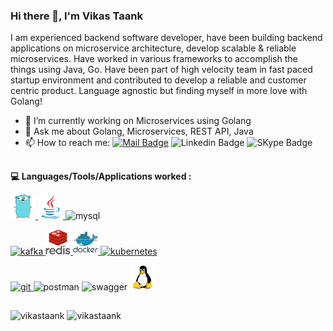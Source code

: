 ### Hi there 👋, I'm Vikas Taank

<p align="left">
I am experienced backend software developer, have been building backend applications on microservice architecture, develop scalable & reliable microservices.
Have worked in various frameworks to accomplish the things using Java, Go. Have been part of high velocity team in fast paced startup environment and contributed to develop a reliable and customer centric product.
Language agnostic but finding myself in more love with Golang!    
</p>

<!--
<p align="left">
    <a href="https://www.linkedin.com/in/vikastaank/" target="blank"><img align="center" src="https://upload.wikimedia.org/wikipedia/commons/c/ca/LinkedIn_logo_initials.png" alt="[vikastaank](https://www.linkedin.com/in/vikastaank/)" height="30" width="30" /></a>
</p>
-->

- 🔭 I’m currently working on Microservices using Golang
- 💬 Ask me about Golang, Microservices, REST API, Java
- 📫 How to reach me: [![Mail Badge](https://img.shields.io/badge/-vikas.taank12-white?style=flat&logo=gmail&link=vikas.taank12%40gmail.com)](mailto:vikas.taank12@gmail.com) ![Linkedin Badge](https://img.shields.io/badge/-vikastaank-blue?style=plastic&logo=linkedin&link=https%3A%2F%2Fwww.linkedin.com%2Fin%2Fvikastaank%2F) ![SKype Badge](https://img.shields.io/badge/-vikas.taank12-white?style=flat&logo=skype&logoColor=white&labelColor=80d4ff&color=80d4ff)

<h2 align="left"></h2>

<p align="left"> <b> 💻 Languages/Tools/Applications worked : </b>
    
<a href="https://golang.org" target="_blank"> <img src="https://raw.githubusercontent.com/devicons/devicon/master/icons/go/go-original.svg" alt="go" width="40" height="40"/> </a>
<a href="https://www.java.com" target="_blank"> <img src="https://raw.githubusercontent.com/devicons/devicon/master/icons/java/java-original.svg" alt="java" width="40" height="40"/> </a>
<img src="https://www.mysql.com/common/logos/logo-mysql-170x115.png" alt="mysql" width="40" height="40"/>
    
<a href="https://kafka.apache.org/" target="_blank"> <img src="https://www.vectorlogo.zone/logos/apache_kafka/apache_kafka-icon.svg" alt="kafka" width="40" height="40"/> </a>
<a href="https://redis.io" target="_blank"> <img src="https://raw.githubusercontent.com/devicons/devicon/master/icons/redis/redis-original-wordmark.svg" alt="redis" width="40" height="40"/> </a> 
<a href="https://www.docker.com/" target="_blank"> <img src="https://raw.githubusercontent.com/devicons/devicon/master/icons/docker/docker-original-wordmark.svg" alt="docker" width="40" height="40"/> </a> 
<a href="https://kubernetes.io" target="_blank"> <img src="https://www.vectorlogo.zone/logos/kubernetes/kubernetes-icon.svg" alt="kubernetes" width="40" height="40"/> </a>
    
<a href="https://git-scm.com/" target="_blank"> <img src="https://www.vectorlogo.zone/logos/git-scm/git-scm-icon.svg" alt="git" width="40" height="40"/> </a> 
<img src="https://www.svgrepo.com/download/354202/postman-icon.svg" alt="postman" width="40" height="40"/> 
<img src="https://upload.wikimedia.org/wikipedia/commons/a/ab/Swagger-logo.png" alt="swagger" width="40" height="40"/> 
<a href="https://www.linux.org/" target="_blank"> <img src="https://raw.githubusercontent.com/devicons/devicon/master/icons/linux/linux-original.svg" alt="linux" width="40" height="40"/> </a>

</p>

<h2 align="left"></h2>

<p align="left">
    <img src="https://github-profile-summary-cards.vercel.app/api/cards/profile-details?username=vikastaank&theme=nord_bright" alt="vikastaank" />
    <img src="https://github-profile-summary-cards.vercel.app/api/cards/stats?username=vikastaank&theme=nord_bright" alt="vikastaank" />
</p>
